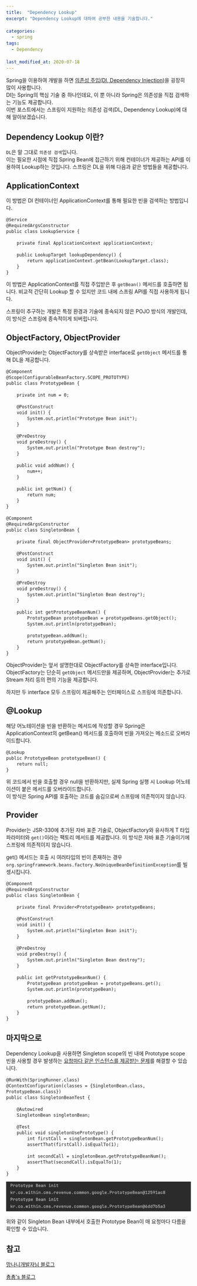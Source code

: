```yaml
---
title:  "Dependency Lookup"
excerpt: "Dependency Lookup에 대하여 공부한 내용을 기술합니다."

categories:
  - spring
tags:
  - Dependency

last_modified_at: 2020-07-18
---
```


Spring을 이용하여 개발을 하면 [의존성 주입(DI, Dependency Injection)](/spring/dependency-injection/)을 굉장히 많이 사용합니다.<br>
DI는 Spring의 핵심 기술 중 하나인데요, 이 뿐 아니라 Spring은 의존성을 직접 검색하는 기능도 제공합니다.<br/>
이번 포스트에서는 스프링이 지원하는 의존성 검색(DL, Dependency Lookup)에 대해 알아보겠습니다.

## Dependency Lookup 이란?
`DL`은 말 그대로 `의존성 검색`입니다.<br>
이는 필요한 시점에 직접 Spring Bean에 접근하기 위해 컨테이너가 제공하는 API를 이용하여 Lookup하는 것입니다.
스프링은 DL을 위해 다음과 같은 방법들을 제공합니다.

## ApplicationContext
이 방법은 DI 컨테이너인 ApplicationContext를 통해 필요한 빈을 검색하는 방법입니다.
~~~
@Service
@RequiredArgsConstructor
public class LookupService {

    private final ApplicationContext applicationContext;
    
    public LookupTarget lookupDependency() {
        return applicationContext.getBean(LookupTarget.class);
    }
}
~~~

이 방법은 ApplicationContext를 직접 주입받은 후 `getBean()` 메서드를 호출하면 됩니다.
비교적 간단히 Lookup 할 수 있지만 코드 내에 스프링 API를 직접 사용하게 됩니다.

스프링이 추구하는 개발은 특정 환경과 기술에 종속되지 않은 POJO 방식의 개발인데, 이 방식은 스프링에 종속적이게 되버립니다.

## ObjectFactory, ObjectProvider
ObjectProvider는 ObjectFactory를 상속받은 interface로 `getObject` 메서드를 통해 DL을 제공합니다.<br>

~~~
@Component
@Scope(ConfigurableBeanFactory.SCOPE_PROTOTYPE)
public class PrototypeBean {

    private int num = 0;

    @PostConstruct
    void init() {
        System.out.println("Prototype Bean init");
    }

    @PreDestroy
    void preDestroy() {
        System.out.println("Prototype Bean destroy");
    }

    public void addNum() {
        num++;
    }

    public int getNum() {
        return num;
    }
}

@Component
@RequiredArgsConstructor
public class SingletonBean {

    private final ObjectProvider<PrototypeBean> prototypeBeans;

    @PostConstruct
    void init() {
        System.out.println("Singleton Bean init");
    }

    @PreDestroy
    void preDestroy() {
        System.out.println("Singleton Bean destroy");
    }

    public int getPrototypeBeanNum() {
        PrototypeBean prototypeBean = prototypeBeans.getObject();
        System.out.println(prototypeBean);

        prototypeBean.addNum();
        return prototypeBean.getNum();
    }
}
~~~

ObjectProvider는 앞서 설명한대로 ObjectFactory를 상속한 interface입니다.<br>
ObjectFactory는 단순히 `getObject` 메서드만을 제공하며, 
ObjectProvider는 추가로 Stream 처리 등의 편의 기능을 제공합니다.

하지만 두 interface 모두 스프링이 제공해주는 인터페이스로 스프링에 의존합니다.

## @Lookup
해당 어노테이션을 빈을 반환하는 메서드에 작성할 경우 Spring은 ApplicationContext의 getBean() 메서드를 호출하여 빈을 가져오는 메소드로 오버라이드합니다.
~~~
@Lookup
public PrototypeBean prototypeBean() {
    return null;
}
~~~

위 코드에서 빈을 호출할 경우 null을 반환하지만, 실제 Spring 실행 시 Lookup 어노테이션이 붙은 메서드를 오버라이드합니다.<br>
이 방식은 Spring API를 호출하는 코드를 숨김으로써 스프링에 의존적이지 않습니다.

## Provider
Provider는 JSR-330에 추가된 자바 표준 기술로, ObjectFactory와 유사하게 T 타입 파라미터와 `get()`이라는 팩토리 메서드를 제공합니다.
이 방식은 자바 표준 기술이기에 스프링에 의존적이지 않습니다.

get() 메서드는 호출 시 여러타입의 빈이 존재하는 경우 `org.springframework.beans.factory.NoUniqueBeanDefinitionException`를 빌셍시킵니다.
~~~
@Component
@RequiredArgsConstructor
public class SingletonBean {

    private final Provider<PrototypeBean> prototypeBeans;

    @PostConstruct
    void init() {
        System.out.println("Singleton Bean init");
    }

    @PreDestroy
    void preDestroy() {
        System.out.println("Singleton Bean destroy");
    }

    public int getPrototypeBeanNum() {
        PrototypeBean prototypeBean = prototypeBeans.get();
        System.out.println(prototypeBean);

        prototypeBean.addNum();
        return prototypeBean.getNum();
    }
}
~~~

## 마지막으로
Dependency Lookup을 사용하면 Singleton scope의 빈 내에 Prototype scope 빈을 사용할 경우 발생하는 [요청마다 같은 인스턴스를 제공받는 문제](/spring/bean-scope/)를 해결할 수 있습니다.

~~~
@RunWith(SpringRunner.class)
@ContextConfiguration(classes = {SingletonBean.class, PrototypeBean.class})
public class SingletonBeanTest {

    @Autowired
    SingletonBean singletonBean;

    @Test
    public void singletonUsePrototype() {
        int firstCall = singletonBean.getPrototypeBeanNum();
        assertThat(firstCall).isEqualTo(1);

        int secondCall = singletonBean.getPrototypeBeanNum();
        assertThat(secondCall).isEqualTo(1);
    }
}
~~~

![1](/assets/images/prototype-bean-with-singleton.png)

위와 같이 Singleton Bean 내부에서 호출한 Prototype Bean이 매 요청마다 다름을 확인할 수 있습니다.

## 참고
[망나니개발자님 블로그](https://mangkyu.tistory.com/168)

[춍춍's 블로그](https://chung-develop.tistory.com/63)